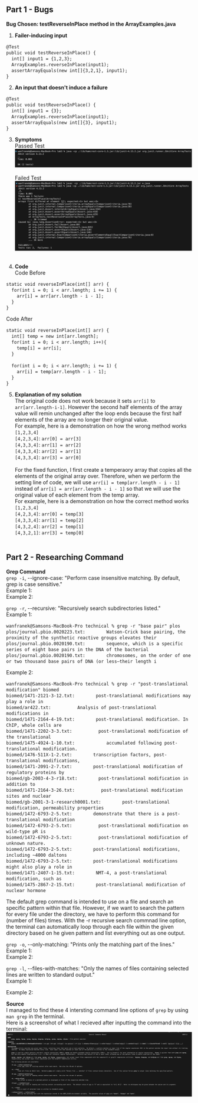 ## Part 1 - Bugs
**Bug Chosen: testReverseInPlace method in the ArrayExamples.java**
1. **Failer-inducing input**
```
@Test 
public void testReverseInPlace() {
  int[] input1 = {1,2,3};
  ArrayExamples.reverseInPlace(input1);
  assertArrayEquals(new int[]{3,2,1}, input1);
}
```

2. **An input that doesn't induce a failure**
```
@Test 
public void testReverseInPlace() {
  int[] input1 = {3};
  ArrayExamples.reverseInPlace(input1);
  assertArrayEquals(new int[]{3}, input1);
}
```

3. **Symptoms**<br>
Passed Test<br>
<img src = "passed.png"><br><br>
Failed Test<br>
<img src = "failed.png"><br><br>

4. **Code**<br>
Code Before
```
static void reverseInPlace(int[] arr) {
  for(int i = 0; i < arr.length; i += 1) {
    arr[i] = arr[arr.length - i - 1];
  }
}
```

Code After
```
static void reverseInPlace(int[] arr) {
  int[] temp = new int[arr.length];
  for(int i = 0; i < arr.length; i++){
    temp[i] = arr[i];
  }
  
  for(int i = 0; i < arr.length; i += 1) {
    arr[i] = temp[arr.length - i - 1];
  }
}
```

5. **Explanation of my solution**<br>
The original code does not work because it sets `arr[i]` to `arr[arr.length-i-1]`. However the second half elements of the array value will remin unchanged after the loop ends because the first half elements of the array are no longer their original value.<br>
For example, here is a demonstration on how the wrong method works<br>
`[1,2,3,4]`<br>
`[4,2,3,4]`: `arr[0] = arr[3]`<br>
`[4,3,3,4]`: `arr[1] = arr[2]`<br>
`[4,3,3,4]`: `arr[2] = arr[1]`<br>
`[4,3,3,4]`: `arr[3] = arr[0]`<br><br>
For the fixed function, I first create a temperaory array that copies all the elements of the original array over. Therefore, when we perform the setting line of code, we will use `arr[i] = temp[arr.length - i - 1]` instead of `arr[i] = arr[arr.length - i - 1]` so that we will use the original value of each element from the temp array.<br>
For example, here is a demonstration on how the correct method works<br>
`[1,2,3,4]`<br>
`[4,2,3,4]`: `arr[0] = temp[3]`<br>
`[4,3,3,4]`: `arr[1] = temp[2]`<br>
`[4,3,2,4]`: `arr[2] = temp[1]`<br>
`[4,3,2,1]`: `arr[3] = temp[0]`<br><br>

## Part 2 - Researching Command
**Grep Command**<br>
`grep -i`, --ignore-case: "Perform case insensitive matching.  By default, grep is case sensitive."<br>
Example 1:<br>
Example 2:<br>

`grep -r`, --recursive: "Recursively search subdirectories listed."<br>
Example 1:<br>
```
wanfranek@Samsons-MacBook-Pro technical % grep -r "base pair" plos
plos/journal.pbio.0020223.txt:        Watson-Crick base pairing, the proximity of the synthetic reactive groups elevates their
plos/journal.pbio.0020190.txt:        sequence, which is a specific series of eight base pairs in the DNA of the bacterial
plos/journal.pbio.0020190.txt:        chromosomes, on the order of one or two thousand base pairs of DNA (or less—their length i
```
Example 2:<br>
```
wanfranek@Samsons-MacBook-Pro technical % grep -r "post-translational modification" biomed
biomed/1471-2121-3-12.txt:        post-translational modifications may play a role in
biomed/ar422.txt:          Analysis of post-translational modifications in
biomed/1471-2164-4-19.txt:        post-translational modification. In ChIP, whole cells are
biomed/1471-2202-3-3.txt:          post-translational modification of the translational
biomed/1475-4924-1-10.txt:            accumulated following post-translational modification.
biomed/1476-511X-1-2.txt:        transcription factors, post-translational modifications,
biomed/1471-2091-2-7.txt:        post-translational modification of regulatory proteins by
biomed/gb-2003-4-3-r18.txt:        post-translational modification in addition to
biomed/1471-2164-3-26.txt:          post-translational modification sites and nuclear
biomed/gb-2001-3-1-research0001.txt:        post-translational modification, permeability properties
biomed/1472-6793-2-5.txt:        demonstrate that there is a post-translational modification
biomed/1472-6793-2-5.txt:          post-translational modification on wild-type pR is
biomed/1472-6793-2-5.txt:          post-translational modification of unknown nature.
biomed/1472-6793-2-5.txt:        post-translational modifications, including ~4000 daltons
biomed/1472-6793-2-5.txt:        post-translational modifications might also play a role in
biomed/1471-2407-1-15.txt:        NMT-4, a post-translational modification, such as
biomed/1475-2867-2-15.txt:        post-translational modification of nuclear hormone
```
The default grep command is intended to use on a file and search an specific pattern within that file. However, if we want to search the pattern for every file under the directory, we have to perform this command for (number of files) times. With the -r recursive search commnad line option, the terminal can automatically loop through each file within the given directory based on he given pattern and list everything out as one output. 

`grep -o`, --only-matching: "Prints only the matching part of the lines."<br>
Example 1:<br>
Example 2:<br>

`grep -l`, --files-with-matches: "Only the names of files containing selected lines are written to standard output."<br>
Example 1:<br>

Example 2:<br>

**Source**<br>
I managed to find these 4 intersting command line options of `grep` by using `man grep` in the terminal.<br>
Here is a screenshot of what I recieved after inputting the command into the terminal:<br>
<img src = "man_grep.png">


